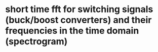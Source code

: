 # short time fft for switching signals (buck/boost converters) and their frequencies in the time domain (spectrogram)
 
